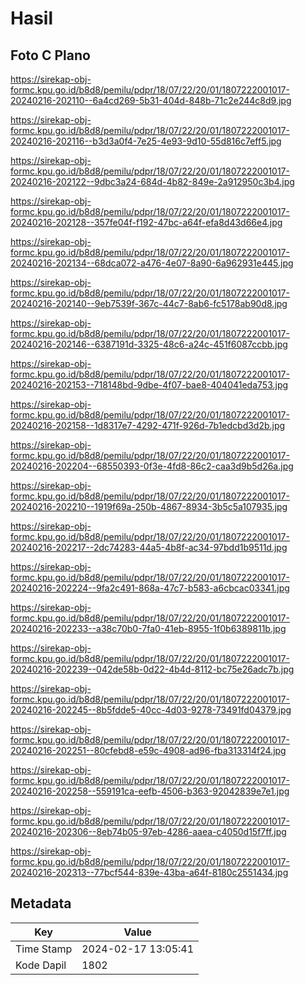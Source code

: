 # Hasil

## Foto C Plano

https://sirekap-obj-formc.kpu.go.id/b8d8/pemilu/pdpr/18/07/22/20/01/1807222001017-20240216-202110--6a4cd269-5b31-404d-848b-71c2e244c8d9.jpg

https://sirekap-obj-formc.kpu.go.id/b8d8/pemilu/pdpr/18/07/22/20/01/1807222001017-20240216-202116--b3d3a0f4-7e25-4e93-9d10-55d816c7eff5.jpg

https://sirekap-obj-formc.kpu.go.id/b8d8/pemilu/pdpr/18/07/22/20/01/1807222001017-20240216-202122--9dbc3a24-684d-4b82-849e-2a912950c3b4.jpg

https://sirekap-obj-formc.kpu.go.id/b8d8/pemilu/pdpr/18/07/22/20/01/1807222001017-20240216-202128--357fe04f-f192-47bc-a64f-efa8d43d66e4.jpg

https://sirekap-obj-formc.kpu.go.id/b8d8/pemilu/pdpr/18/07/22/20/01/1807222001017-20240216-202134--68dca072-a476-4e07-8a90-6a962931e445.jpg

https://sirekap-obj-formc.kpu.go.id/b8d8/pemilu/pdpr/18/07/22/20/01/1807222001017-20240216-202140--9eb7539f-367c-44c7-8ab6-fc5178ab90d8.jpg

https://sirekap-obj-formc.kpu.go.id/b8d8/pemilu/pdpr/18/07/22/20/01/1807222001017-20240216-202146--6387191d-3325-48c6-a24c-451f6087ccbb.jpg

https://sirekap-obj-formc.kpu.go.id/b8d8/pemilu/pdpr/18/07/22/20/01/1807222001017-20240216-202153--718148bd-9dbe-4f07-bae8-404041eda753.jpg

https://sirekap-obj-formc.kpu.go.id/b8d8/pemilu/pdpr/18/07/22/20/01/1807222001017-20240216-202158--1d8317e7-4292-471f-926d-7b1edcbd3d2b.jpg

https://sirekap-obj-formc.kpu.go.id/b8d8/pemilu/pdpr/18/07/22/20/01/1807222001017-20240216-202204--68550393-0f3e-4fd8-86c2-caa3d9b5d26a.jpg

https://sirekap-obj-formc.kpu.go.id/b8d8/pemilu/pdpr/18/07/22/20/01/1807222001017-20240216-202210--1919f69a-250b-4867-8934-3b5c5a107935.jpg

https://sirekap-obj-formc.kpu.go.id/b8d8/pemilu/pdpr/18/07/22/20/01/1807222001017-20240216-202217--2dc74283-44a5-4b8f-ac34-97bdd1b9511d.jpg

https://sirekap-obj-formc.kpu.go.id/b8d8/pemilu/pdpr/18/07/22/20/01/1807222001017-20240216-202224--9fa2c491-868a-47c7-b583-a6cbcac03341.jpg

https://sirekap-obj-formc.kpu.go.id/b8d8/pemilu/pdpr/18/07/22/20/01/1807222001017-20240216-202233--a38c70b0-7fa0-41eb-8955-1f0b6389811b.jpg

https://sirekap-obj-formc.kpu.go.id/b8d8/pemilu/pdpr/18/07/22/20/01/1807222001017-20240216-202239--042de58b-0d22-4b4d-8112-bc75e26adc7b.jpg

https://sirekap-obj-formc.kpu.go.id/b8d8/pemilu/pdpr/18/07/22/20/01/1807222001017-20240216-202245--8b5fdde5-40cc-4d03-9278-73491fd04379.jpg

https://sirekap-obj-formc.kpu.go.id/b8d8/pemilu/pdpr/18/07/22/20/01/1807222001017-20240216-202251--80cfebd8-e59c-4908-ad96-fba313314f24.jpg

https://sirekap-obj-formc.kpu.go.id/b8d8/pemilu/pdpr/18/07/22/20/01/1807222001017-20240216-202258--559191ca-eefb-4506-b363-92042839e7e1.jpg

https://sirekap-obj-formc.kpu.go.id/b8d8/pemilu/pdpr/18/07/22/20/01/1807222001017-20240216-202306--8eb74b05-97eb-4286-aaea-c4050d15f7ff.jpg

https://sirekap-obj-formc.kpu.go.id/b8d8/pemilu/pdpr/18/07/22/20/01/1807222001017-20240216-202313--77bcf544-839e-43ba-a64f-8180c2551434.jpg


## Metadata

| Key        | Value               |
| ---------- | ------------------- |
| Time Stamp | 2024-02-17 13:05:41 |
| Kode Dapil | 1802                |



